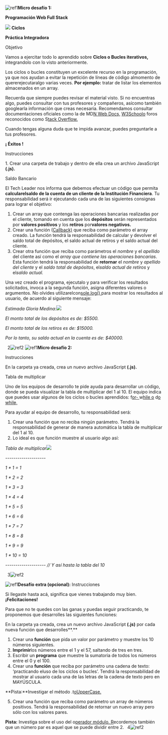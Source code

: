 ﻿![ref1]**Micro desafío 1:**

**Programación Web Full Stack**

![](Aspose.Words.a9e0a6a1-753c-4743-9fd1-5582a828c25c.002.png) **Ciclos**

**Práctica Integradora**

Objetivo

Vamos a ejercitar todo lo aprendido sobre **Ciclos o Bucles iterativos,** integrandolo con lo visto anteriormente.

Los ciclos o bucles constituyen un excelente recurso en la programación, ya que nos ayudan a evitar la repetición de líneas de código almomento de quererejecutaralgo varias veces. **Por ejemplo:** tratar de listar los elementos almacenados en un array.

Recuerda que siempre puedes revisar el material visto. Si no encuentras algo, puedes consultar con tus profesores y compañeros, asícomo también googlearla información que creas necesaria. Recomendamos consultar documentaciones oficiales como la de MD[N Web Docs,](https://developer.mozilla.org/es/) [W3Schoolo](https://www.w3schools.com/) foros reconocidos como S[tack Overflow.](https://es.stackoverflow.com/)

Cuando tengas alguna duda que te impida avanzar, puedes preguntarle a tus profesores.

**¡ Éxitos !**

Instrucciones

1\. Crear una carpeta de trabajo y dentro de ella crea un archivo JavaScript **(.js).**

Saldo Bancario

El Tech Leader nos informa que debemos efectuar un código que permita **calcularelsaldo de la cuenta de un cliente de la Institución Financiera**. Tu responsabilidad será ir ejecutando cada una de las siguientes consignas para lograr el objetivo:

1. Crear un array que contenga las operaciones bancarias realizadas por el cliente, tomando en cuenta que los **depósitos** serán representados por **valores positivos** y los **retiros** por**valores negativos.**
1. Crear una función ([Callback)](https://developer.mozilla.org/es/docs/Glossary/Callback_function) que reciba como parámetro el array creado. La función tendrá la responsabilidad de calcular y devolver el saldo total de depósitos, el saldo actual de retiros y el saldo actual del cliente.
1. Crear otra función que reciba como parámetros el *nombre* y el *apellido* del cliente así como el *array que contiene las operaciones bancarias*. Esta función tendrá la responsabilidad de **retornar** el *nombre* y *apellido del cliente* y el *saldo total de depósitos*, el*saldo actual de retiros* y el*saldo actual.*

Una vez creado el programa, ejecutalo y para verificar los resultados solicitados, invoca a la segunda función, asigna diferentes valores o argumentos. No olvides utilizarelcon[sole.log() ](https://developer.mozilla.org/es/docs/Web/API/Console/log)para mostrar los resultados al usuario, de acuerdo al siguiente mensaje:

*Estimada Gloria Medina:![](Aspose.Words.a9e0a6a1-753c-4743-9fd1-5582a828c25c.003.png)*

*El monto total de los depósitos es de: $5500.*

*El monto total de los retiros es de: $15000.*

*Por lo tanto, su saldo actual en la cuenta es de: $40000.*

` `2![ref2]
![ref1]**Micro desafío 2:**

Instrucciones

En la carpeta ya creada, crea un nuevo  archivo JavaScript **(.js).**

Tabla de multiplicar

Uno de los equipos de desarrollo te pide ayuda para desarrollar un código, donde se pueda visualizar la tabla de multiplicar del 1 al 10. El equipo indica que puedes usar algunos de los ciclos o bucles aprendidos: f[or- ](https://developer.mozilla.org/es/docs/Web/JavaScript/Reference/Statements/for)w[hile o](https://developer.mozilla.org/es/docs/Web/JavaScript/Reference/Statements/while) d[o while,](https://developer.mozilla.org/es/docs/Web/JavaScript/Reference/Statements/do...while)

Para ayudar al equipo de desarrollo, tu responsabilidad será:

1. Crear una función que no reciba ningún parámetro. Tendrá la responsabilidad de generar de manera automática la tabla de multiplicar del 1 al 10.
1. Lo ideal es que función muestre al usuario algo así:

*Tabla de multiplicar![](Aspose.Words.a9e0a6a1-753c-4743-9fd1-5582a828c25c.005.png)*

*--------------------*

*1 \* 1 = 1*

*1 \* 2 = 2*

*1 \* 3 = 3*

*1 \* 4 = 4*

*1 \* 5 = 5*

*1 \* 6 = 6*

*1 \* 7 = 7*

*1 \* 8 = 8*

*1 \* 9 = 9*

*1 \* 10 = 10*

*-------------------- // Y así hasta la tabla del 10*

` `3![ref2]

![ref1]**Desafío extra (opcional):** Instrucciones

Si llegaste hasta acá, significa que vienes trabajando muy bien. **¡Felicitaciones!**

Para que no te quedes con las ganas y puedas seguir practicando, te proponemos que desarrolles las siguientes funciones:

En la carpeta ya creada, crea un nuevo archivo JavaScript **(.js)** por cada nueva función que desarrolles**.**

1. Crear una **función** que pida un valor por parámetro y muestre los 10 números siguientes.
1. **Imprimir**los números entre el 1 y el 57, saltando de tres en tres.
1. Escribir un **programa** que muestre la sumatoria de todos los números entre el 0 y el 100.
1. Crear una **función** que reciba por parámetro una cadena de texto: ‘practicando eluso de los ciclos o bucles’. Tendrá la responsabilidad de mostrar al usuario cada una de las letras de la cadena de texto pero en MAYÚSCULA.

**Pista:**Investigar el método .t[oUpperCase.](https://developer.mozilla.org/es/docs/Web/JavaScript/Reference/Global_Objects/String/toUpperCase)

5. Crear una función que reciba como parámetro un array de números positivos. Tendrá la responsabilidad de retornar un nuevo array pero sólo con los valores pares.

**Pista:** Investiga sobre el uso del o[perador módulo. R](https://developer.mozilla.org/es/docs/Web/JavaScript/Reference/Operators/Remainder)ecordemos también que un número par es aquel que se puede dividir entre 2.
` `4![ref2]

[ref1]: Aspose.Words.a9e0a6a1-753c-4743-9fd1-5582a828c25c.001.png
[ref2]: Aspose.Words.a9e0a6a1-753c-4743-9fd1-5582a828c25c.004.png
